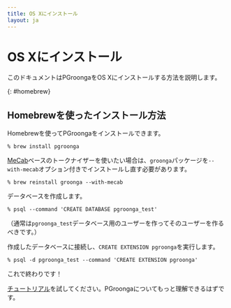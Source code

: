 ```yaml
---
title: OS Xにインストール
layout: ja
---
```


# OS Xにインストール

このドキュメントはPGroongaをOS Xにインストールする方法を説明します。

{: #homebrew}

## Homebrewを使ったインストール方法

Homebrewを使ってPGroongaをインストールできます。

```text
% brew install pgroonga
```

[MeCab](http://taku910.github.io/mecab/)ベースのトークナイザーを使いたい場合は、`groonga`パッケージを`--with-mecab`オプション付きでインストールし直す必要があります。

```text
% brew reinstall groonga --with-mecab
```

データベースを作成します。

```text
% psql --command 'CREATE DATABASE pgroonga_test'
```

（通常は`pgroonga_test`データベース用のユーザーを作ってそのユーザーを作るべきです。）

作成したデータベースに接続し、`CREATE EXTENSION pgroonga`を実行します。

```text
% psql -d pgroonga_test --command 'CREATE EXTENSION pgroonga'
```

これで終わりです！

[チュートリアル](../tutorial/)を試してください。PGroongaについてもっと理解できるはずです。
